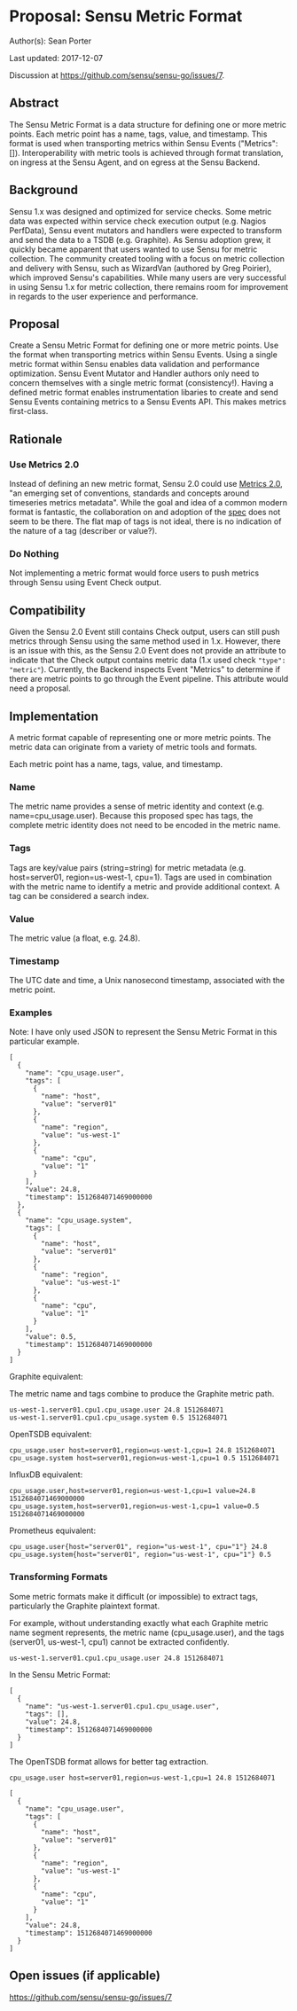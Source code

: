 # Proposal: Sensu Metric Format

Author(s): Sean Porter

Last updated: 2017-12-07

Discussion at https://github.com/sensu/sensu-go/issues/7.

## Abstract

The Sensu Metric Format is a data structure for defining one or more metric points. Each metric point has a name, tags, value, and timestamp. This format is used when transporting metrics within Sensu Events ("Metrics": []). Interoperability with metric tools is achieved through format translation, on ingress at the Sensu Agent, and on egress at the Sensu Backend.

## Background

Sensu 1.x was designed and optimized for service checks. Some metric data was expected within service check execution output (e.g. Nagios PerfData), Sensu event mutators and handlers were expected to transform and send the data to a TSDB (e.g. Graphite). As Sensu adoption grew, it quickly became apparent that users wanted to use Sensu for metric collection. The community created tooling with a focus on metric collection and delivery with Sensu, such as WizardVan (authored by Greg Poirier), which improved Sensu's capabilities. While many users are very successful in using Sensu 1.x for metric collection, there remains room for improvement in regards to the user experience and performance.

## Proposal

Create a Sensu Metric Format for defining one or more metric points. Use the format when transporting metrics within Sensu Events. Using a single metric format within Sensu enables data validation and performance optimization. Sensu Event Mutator and Handler authors only need to concern themselves with a single metric format (consistency!). Having a defined metric format enables instrumentation libaries to create and send Sensu Events containing metrics to a Sensu Events API. This makes metrics first-class.

## Rationale

### Use Metrics 2.0

Instead of defining an new metric format, Sensu 2.0 could use [Metrics 2.0](http://metrics20.org/), "an emerging set of conventions, standards and concepts around timeseries metrics metadata". While the goal and idea of a common modern format is fantastic, the collaboration on and adoption of the [spec](http://metrics20.org/spec/) does not seem to be there. The flat map of tags is not ideal, there is no indication of the nature of a tag (describer or value?).

### Do Nothing

Not implementing a metric format would force users to push metrics through Sensu using Event Check output.

## Compatibility

Given the Sensu 2.0 Event still contains Check output, users can still push metrics through Sensu using the same method used in 1.x. However, there is an issue with this, as the Sensu 2.0 Event does not provide an attribute to indicate that the Check output contains metric data (1.x used check `"type": "metric"`). Currently, the Backend inspects Event "Metrics" to determine if there are metric points to go through the Event pipeline. This attribute would need a proposal.

## Implementation

A metric format capable of representing one or more metric points. The metric data can originate from a variety of metric tools and formats.

Each metric point has a name, tags, value, and timestamp.

### Name

The metric name provides a sense of metric identity and context (e.g. name=cpu_usage.user). Because this proposed spec has tags, the complete metric identity does not need to be encoded in the metric name.

### Tags

Tags are key/value pairs (string=string) for metric metadata (e.g. host=server01, region=us-west-1, cpu=1). Tags are used in combination with the metric name to identify a metric and provide additional context. A tag can be considered a search index.

### Value

The metric value (a float, e.g. 24.8).

### Timestamp

The UTC date and time, a Unix nanosecond timestamp, associated with the metric point.

### Examples

Note: I have only used JSON to represent the Sensu Metric Format in this particular example.

```
[
  {
    "name": "cpu_usage.user",
    "tags": [
      {
        "name": "host",
        "value": "server01"
      },
      {
        "name": "region",
        "value": "us-west-1"
      },
      {
        "name": "cpu",
        "value": "1"
      }
    ],
    "value": 24.8,
    "timestamp": 1512684071469000000
  },
  {
    "name": "cpu_usage.system",
    "tags": [
      {
        "name": "host",
        "value": "server01"
      },
      {
        "name": "region",
        "value": "us-west-1"
      },
      {
        "name": "cpu",
        "value": "1"
      }
    ],
    "value": 0.5,
    "timestamp": 1512684071469000000
  }
]
```

Graphite equivalent:

The metric name and tags combine to produce the Graphite metric path.

```
us-west-1.server01.cpu1.cpu_usage.user 24.8 1512684071
us-west-1.server01.cpu1.cpu_usage.system 0.5 1512684071
```

OpenTSDB equivalent:

```
cpu_usage.user host=server01,region=us-west-1,cpu=1 24.8 1512684071
cpu_usage.system host=server01,region=us-west-1,cpu=1 0.5 1512684071
```

InfluxDB equivalent:

```
cpu_usage.user,host=server01,region=us-west-1,cpu=1 value=24.8 1512684071469000000
cpu_usage.system,host=server01,region=us-west-1,cpu=1 value=0.5 1512684071469000000
```

Prometheus equivalent:

```
cpu_usage.user{host="server01", region="us-west-1", cpu="1"} 24.8
cpu_usage.system{host="server01", region="us-west-1", cpu="1"} 0.5
```

### Transforming Formats

Some metric formats make it difficult (or impossible) to extract tags, particularly the Graphite plaintext format.

For example, without understanding exactly what each Graphite metric name segment represents, the metric name (cpu_usage.user), and the tags (server01, us-west-1, cpu1) cannot be extracted confidently.

```
us-west-1.server01.cpu1.cpu_usage.user 24.8 1512684071
```

In the Sensu Metric Format:

```
[
  {
    "name": "us-west-1.server01.cpu1.cpu_usage.user",
    "tags": [],
    "value": 24.8,
    "timestamp": 1512684071469000000
  }
]
```

The OpenTSDB format allows for better tag extraction.

```
cpu_usage.user host=server01,region=us-west-1,cpu=1 24.8 1512684071
```

```
[
  {
    "name": "cpu_usage.user",
    "tags": [
      {
        "name": "host",
        "value": "server01"
      },
      {
        "name": "region",
        "value": "us-west-1"
      },
      {
        "name": "cpu",
        "value": "1"
      }
    ],
    "value": 24.8,
    "timestamp": 1512684071469000000
  }
]
```

## Open issues (if applicable)

https://github.com/sensu/sensu-go/issues/7
